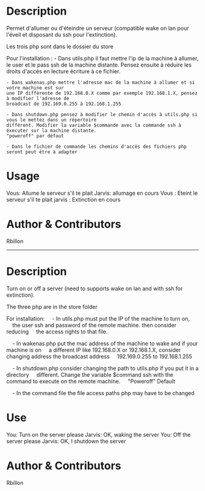# Description
Permet d'allumer ou d'éteindre un serveur (compatible wake on lan pour 
l'éveil et disposant du ssh pour l'extinction).

Les trois php sont dans le dossier du store

Pour l'installation : 
    - Dans utils.php il faut mettre l'ip de la machine à allumer, 
    le user et le pass ssh de la machine distante. Pensez ensuite à réduire 
    les droits d'accès en lecture écriture à ce fichier.

    - Dans wakenas.php mettre l'adresse mac de la machine à allumer et si votre machine est sur 
    une IP différente de 192.168.0.X comme par exemple 192.168.1.X, pensez à modifier l'adresse de 
    broadcast de 192.169.0.255 à 192.168.1.255

    - Dans shutdown.php pensez à modifier le chemin d'accès à utils.php si vous le mettez dans un répertoire
    différent. Modifier la variable $commande avec la commande ssh à éxecuter sur la machine distante. 
    "poweroff" par défaut

    - Dans le fichier de commande les chemins d'accès des fichiers php seront peut être à adapter


# Usage
Vous: Allume le serveur s'il te plait
Jarvis: allumage en cours
Vous : Eteint le serveur s'il te plait
jarvis : Extinction en cours

# Author & Contributors
Rbillon

________________________________________________________


# Description
Turn on or off a server (need to supports wake on lan and with ssh for extinction).

The three php are in the store folder

For installation:
    - In utils.php must put the IP of the machine to turn on,
    the user ssh and password of the remote machine. then consider reducing
    the access rights to that file.

    - In wakenas.php put the mac address of the machine to wake and if your machine is on
    a different IP like 192.168.0.X or 192.168.1.X, consider changing address the broadcast address
    192.169.0.255 to 192.168.1.255

    - In shutdown.php consider changing the path to utils.php if you put it in a directory
    different. Change the variable $command ssh with the command to execute on the remote machine.
    "Poweroff" Default

    - In the command file the file access paths php may have to be changed


# Use
You: Turn on the server please
Jarvis: OK, waking the server
You: Off the server please
Jarvis: OK, I shutdown the server

# Author & Contributors
Rbillon

